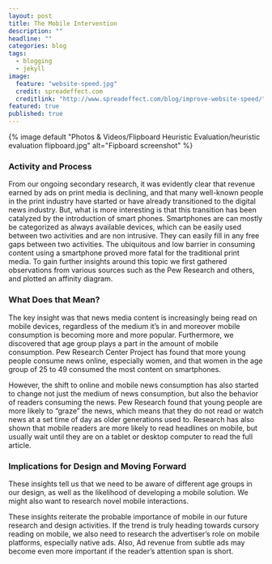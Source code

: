 ```yaml
---
layout: post
title: The Mobile Intervention
description: ""
headline: ""
categories: blog
tags: 
  - blogging
  - jekyll
image: 
  feature: "website-speed.jpg"
  credit: spreadeffect.com
  creditlink: "http://www.spreadeffect.com/blog/improve-website-speed/"
featured: true
published: true
---
```


{% image default "Photos & Videos/Flipboard Heuristic Evaluation/heuristic evaluation flipboard.jpg" alt="Fipboard screenshot" %}
 
### Activity and Process
 
From our ongoing secondary research, it was evidently clear that revenue earned by ads on print media is declining, and that many well-known people in the print industry have started or have already transitioned to the digital news industry. But, what is more interesting is that this transition has been catalyzed by the introduction of smart phones. Smartphones are can mostly be categorized as always available devices, which can be easily used between two activities and are non intrusive. They can easily fill in any free gaps between two activities. The ubiquitous and low barrier in consuming content using a smartphone proved more fatal for the traditional print media. To gain further insights around this topic we first gathered observations from various sources such as the Pew Research and others, and plotted an affinity diagram.
 
### What Does that Mean?
 
The key insight was that news media content is increasingly being read on mobile devices, regardless of the medium it’s in and moreover mobile consumption is becoming more and more popular. Furthermore, we discovered that age group plays a part in the amount of mobile consumption. Pew Research Center Project has found that more young people consume news online, especially women, and that women in the age group of 25 to 49 consumed the most content on smartphones.

However, the shift to online and mobile news consumption has also started to change not just the medium of news consumption, but also the behavior of readers consuming the news. Pew Research found that young people are more likely to “graze” the news, which means that they do not read or watch news at a set time of day as older generations used to. Research has also shown that mobile readers are more likely to read headlines on mobile, but usually wait until they are on a tablet or desktop computer to read the full article.
 
 
 
### Implications for Design and Moving Forward
 
These insights tell us that we need to be aware of different age groups in our design, as well as the likelihood of developing a mobile solution. We might also want to research novel mobile interactions.
 
These insights reiterate the probable importance of mobile in our future research and design activities. If the trend is truly heading towards cursory reading on mobile, we also need to research the advertiser’s role on mobile platforms, especially native ads. Also, Ad revenue from subtle ads may become even more important if the reader’s attention span is short. 

